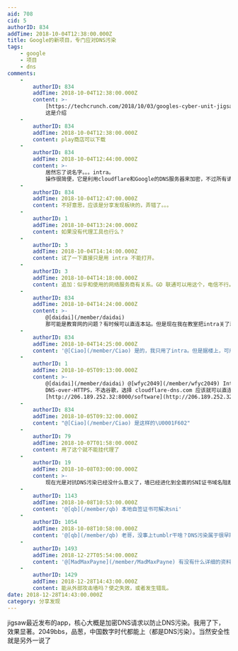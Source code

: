 ```yaml
---
aid: 708
cid: 5
authorID: 834
addTime: 2018-10-04T12:38:00.000Z
title: Google的新项目，专门应对DNS污染
tags:
    - google
    - 项目
    - dns
comments:
    -
        authorID: 834
        addTime: 2018-10-04T12:38:00.000Z
        content: >-
            [https://techcrunch.com/2018/10/03/googles-cyber-unit-jigsaw-introduces-intra-a-security-app-dedicated-to-busting-censorship/](https://techcrunch.com/2018/10/03/googles-cyber-unit-jigsaw-introduces-intra-a-security-app-dedicated-to-busting-censorship/)
            这是介绍
    -
        authorID: 834
        addTime: 2018-10-04T12:38:00.000Z
        content: play商店可以下载
    -
        authorID: 834
        addTime: 2018-10-04T12:44:00.000Z
        content: >-
            居然忘了说名字。。。intra。
            操作很简便，它是利用cloudflare和Google的DNS服务器来加密，不过所有请求都会经过它的服务器，所以，看你对Google是不是足够信任咯
    -
        authorID: 834
        addTime: 2018-10-04T12:47:00.000Z
        content: 不好意思，应该是分享发现板块的，弄错了。。。
    -
        authorID: 1
        addTime: 2018-10-04T13:24:00.000Z
        content: 如果没有代理工具也行么？
    -
        authorID: 3
        addTime: 2018-10-04T14:14:00.000Z
        content: 试了一下直接只是用 intra 不能打开。
    -
        authorID: 3
        addTime: 2018-10-04T14:18:00.000Z
        content: 追加：似乎和使用的网络服务商有关系。GD 联通可以用这个，电信不行。
    -
        authorID: 834
        addTime: 2018-10-04T14:24:00.000Z
        content: >-
            @[daidai](/member/daidai)
            那可能是教育网的问题？有时候可以直连本站。但是现在我在教室把intra关了就上不了本站了。。。不懂
    -
        authorID: 834
        addTime: 2018-10-04T14:25:00.000Z
        content: '@[Ciao](/member/Ciao) 是的，我只用了intra。但是据楼上，可用性似乎是和服务商有关'
    -
        authorID: 1
        addTime: 2018-10-05T09:13:00.000Z
        content: >-
            @[daidai](/member/daidai) @[wfyc2049](/member/wfyc2049) Intra 内置了两个
            DNS-over-HTTPS，不选谷歌，选择 cloudflare-dns.com 应该就可以直连吧…… 可以在这里下载 apk 文件
            [http://206.189.252.32:8000/software](http://206.189.252.32:8000/software)
    -
        authorID: 834
        addTime: 2018-10-05T09:32:00.000Z
        content: "@[Ciao](/member/Ciao) 是这样的\U0001F602"
    -
        authorID: 79
        addTime: 2018-10-07T01:58:00.000Z
        content: 用了这个就不能挂代理了
    -
        authorID: 19
        addTime: 2018-10-08T03:00:00.000Z
        content: >-
            现在光是对抗DNS污染已经没什么意义了，墙已经进化到全面的SNI证书域名阻断了，以前好多可以通过解决DNS污染直接访问的网站都已经无法连接了，比如tumblr之类的。。。
    -
        authorID: 1143
        addTime: 2018-10-08T10:53:00.000Z
        content: '@[qb](/member/qb) 本地自签证书可解决sni'
    -
        authorID: 1054
        addTime: 2018-10-08T10:58:00.000Z
        content: '@[qb](/member/qb) 老哥，没事上tumblr干啥？DNS污染属于很早期的干扰方式了'
    -
        authorID: 1493
        addTime: 2018-12-27T05:54:00.000Z
        content: '@[MadMaxPayne](/member/MadMaxPayne) 有没有什么详细的资料说明什么的?'
    -
        authorID: 1429
        addTime: 2018-12-28T14:43:00.000Z
        content: 能从外部攻击墙吗？使之失效，或者发生错乱。
date: 2018-12-28T14:43:00.000Z
category: 分享发现
---
```


jigsaw最近发布的app，核心大概是加密DNS请求以防止DNS污染。我用了下，效果显著。2049bbs，品葱，中国数字时代都能上（都是DNS污染）。当然安全性就是另外一说了
